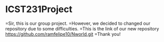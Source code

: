 # ICST231Project
=Sir, this is our group project.
=However, we decided to changed our repository due to some difficulties.
=This is the link of our new repository  https://github.com/ramfelipe10/Nworld.git 
=Thank you! 
